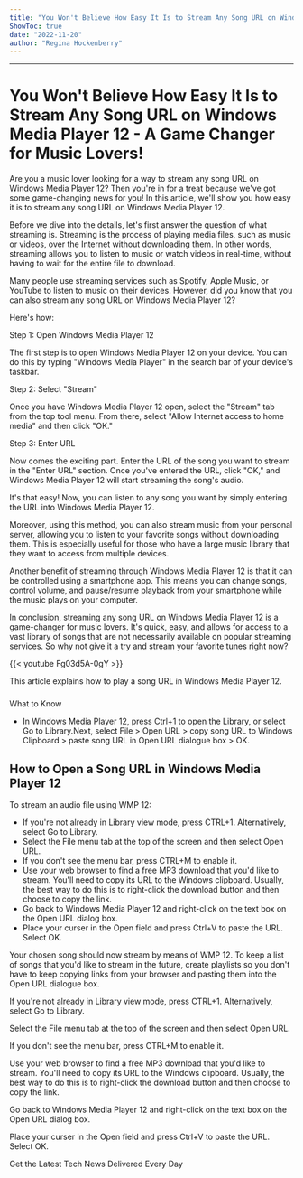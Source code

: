 ```yaml
---
title: "You Won't Believe How Easy It Is to Stream Any Song URL on Windows Media Player 12 - A Game Changer for Music Lovers!"
ShowToc: true 
date: "2022-11-20"
author: "Regina Hockenberry"
---
```

*****
# You Won't Believe How Easy It Is to Stream Any Song URL on Windows Media Player 12 - A Game Changer for Music Lovers!

Are you a music lover looking for a way to stream any song URL on Windows Media Player 12? Then you're in for a treat because we've got some game-changing news for you! In this article, we'll show you how easy it is to stream any song URL on Windows Media Player 12.

Before we dive into the details, let's first answer the question of what streaming is. Streaming is the process of playing media files, such as music or videos, over the Internet without downloading them. In other words, streaming allows you to listen to music or watch videos in real-time, without having to wait for the entire file to download.

Many people use streaming services such as Spotify, Apple Music, or YouTube to listen to music on their devices. However, did you know that you can also stream any song URL on Windows Media Player 12?

Here's how:

Step 1: Open Windows Media Player 12

The first step is to open Windows Media Player 12 on your device. You can do this by typing "Windows Media Player" in the search bar of your device's taskbar.

Step 2: Select "Stream"

Once you have Windows Media Player 12 open, select the "Stream" tab from the top tool menu. From there, select "Allow Internet access to home media" and then click "OK."

Step 3: Enter URL

Now comes the exciting part. Enter the URL of the song you want to stream in the "Enter URL" section. Once you've entered the URL, click "OK," and Windows Media Player 12 will start streaming the song's audio.

It's that easy! Now, you can listen to any song you want by simply entering the URL into Windows Media Player 12.

Moreover, using this method, you can also stream music from your personal server, allowing you to listen to your favorite songs without downloading them. This is especially useful for those who have a large music library that they want to access from multiple devices.

Another benefit of streaming through Windows Media Player 12 is that it can be controlled using a smartphone app. This means you can change songs, control volume, and pause/resume playback from your smartphone while the music plays on your computer.

In conclusion, streaming any song URL on Windows Media Player 12 is a game-changer for music lovers. It's quick, easy, and allows for access to a vast library of songs that are not necessarily available on popular streaming services. So why not give it a try and stream your favorite tunes right now?

{{< youtube Fg03d5A-0gY >}} 




This article explains how to play a song URL in Windows Media Player 12.

 
### 
What to Know
 
- In Windows Media Player 12, press Ctrl+1 to open the Library, or select Go to Library.Next, select File > Open URL > copy song URL to Windows Clipboard > paste song URL in Open URL dialogue box > OK.

 
##   How to Open a Song URL in Windows Media Player 12  
 

To stream an audio file using WMP 12:

 
- If you're not already in Library view mode, press CTRL+1. Alternatively, select Go to Library.
 - Select the File menu tab at the top of the screen and then select Open URL.
 - If you don't see the menu bar, press CTRL+M to enable it.
 - Use your web browser to find a free MP3 download that you'd like to stream. You'll need to copy its URL to the Windows clipboard. Usually, the best way to do this is to right-click the download button and then choose to copy the link.
 - Go back to Windows Media Player 12 and right-click on the text box on the Open URL dialog box.
 - Place your curser in the Open field and press Ctrl+V to paste the URL. Select OK.

 

Your chosen song should now stream by means of WMP 12. To keep a list of songs that you'd like to stream in the future, create playlists so you don't have to keep copying links from your browser and pasting them into the Open URL dialogue box.

 

If you're not already in Library view mode, press CTRL+1. Alternatively, select Go to Library.

 

Select the File menu tab at the top of the screen and then select Open URL.

 
If you don't see the menu bar, press CTRL+M to enable it.
 

Use your web browser to find a free MP3 download that you'd like to stream. You'll need to copy its URL to the Windows clipboard. Usually, the best way to do this is to right-click the download button and then choose to copy the link. 

 

Go back to Windows Media Player 12 and right-click on the text box on the Open URL dialog box.

 

Place your curser in the Open field and press Ctrl+V to paste the URL. Select OK.

 

Get the Latest Tech News Delivered Every Day




